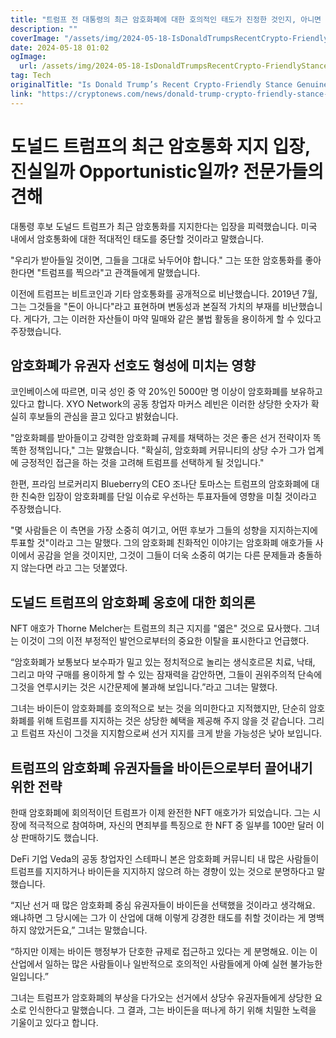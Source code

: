 ```yaml
---
title: "트럼프 전 대통령의 최근 암호화폐에 대한 호의적인 태도가 진정한 것인지, 아니면 기회주의적으로 변질되었는지에 대한 전문가들의 견해는 무엇일까요"
description: ""
coverImage: "/assets/img/2024-05-18-IsDonaldTrumpsRecentCrypto-FriendlyStanceGenuineOrOpportunisticExpertsWeighIn_thumbnail.png"
date: 2024-05-18 01:02
ogImage: 
  url: /assets/img/2024-05-18-IsDonaldTrumpsRecentCrypto-FriendlyStanceGenuineOrOpportunisticExpertsWeighIn_thumbnail.png
tag: Tech
originalTitle: "Is Donald Trump’s Recent Crypto-Friendly Stance Genuine Or Opportunistic? Experts Weigh In"
link: "https://cryptonews.com/news/donald-trump-crypto-friendly-stance-genuine-opportunistic.htm"
---
```



# 도널드 트럼프의 최근 암호통화 지지 입장, 진실일까 Opportunistic일까? 전문가들의 견해

대통령 후보 도널드 트럼프가 최근 암호통화를 지지한다는 입장을 피력했습니다. 미국 내에서 암호통화에 대한 적대적인 태도를 중단할 것이라고 말했습니다.

"우리가 받아들일 것이면, 그들을 그대로 놔두어야 합니다." 그는 또한 암호통화를 좋아한다면 "트럼프를 찍으라"고 관객들에게 말했습니다.

이전에 트럼프는 비트코인과 기타 암호통화를 공개적으로 비난했습니다. 2019년 7월, 그는 그것들을 "돈이 아니다"라고 표현하며 변동성과 본질적 가치의 부재를 비난했습니다. 게다가, 그는 이러한 자산들이 마약 밀매와 같은 불법 활동을 용이하게 할 수 있다고 주장했습니다.

<div class="content-ad"></div>

## 암호화폐가 유권자 선호도 형성에 미치는 영향

코인베이스에 따르면, 미국 성인 중 약 20%인 5000만 명 이상이 암호화폐를 보유하고 있다고 합니다. XYO Network의 공동 창업자 마커스 레빈은 이러한 상당한 숫자가 확실히 후보들의 관심을 끌고 있다고 밝혔습니다.

"암호화폐를 받아들이고 강력한 암호화폐 규제를 채택하는 것은 좋은 선거 전략이자 똑똑한 정책입니다," 그는 말했습니다. "확실히, 암호화폐 커뮤니티의 상당 수가 그가 업계에 긍정적인 접근을 하는 것을 고려해 트럼프를 선택하게 될 것입니다."

한편, 프라임 브로커리지 Blueberry의 CEO 조나단 토마스는 트럼프의 암호화폐에 대한 친숙한 입장이 암호화폐를 단일 이슈로 우선하는 투표자들에 영향을 미칠 것이라고 주장했습니다.

<div class="content-ad"></div>

"몇 사람들은 이 측면을 가장 소중히 여기고, 어떤 후보가 그들의 성향을 지지하는지에 투표할 것"이라고 그는 말했다. 그의 암호화폐 친화적인 이야기는 암호화폐 애호가들 사이에서 공감을 얻을 것이지만, 그것이 그들이 더욱 소중히 여기는 다른 문제들과 충돌하지 않는다면 라고 그는 덧붙였다.

## 도널드 트럼프의 암호화폐 옹호에 대한 회의론

NFT 애호가 Thorne Melcher는 트럼프의 최근 지지를 "엷은" 것으로 묘사했다. 그녀는 이것이 그의 이전 부정적인 발언으로부터의 중요한 이탈을 표시한다고 언급했다.

“암호화폐가 보통보다 보수파가 밀고 있는 정치적으로 놀리는 생식호르몬 치료, 낙태, 그리고 마약 구매를 용이하게 할 수 있는 잠재력을 감안하면, 그들이 권위주의적 단속에 그것을 연루시키는 것은 시간문제에 불과해 보입니다.”라고 그녀는 말했다.

<div class="content-ad"></div>

그녀는 바이든이 암호화폐를 호의적으로 보는 것을 의미한다고 지적했지만, 단순히 암호화폐를 위해 트럼프를 지지하는 것은 상당한 혜택을 제공해 주지 않을 것 같습니다. 그리고 트럼프 자신이 그것을 지지함으로써 선거 지지를 크게 받을 가능성은 낮아 보입니다.

## 트럼프의 암호화폐 유권자들을 바이든으로부터 끌어내기 위한 전략

한때 암호화폐에 회의적이던 트럼프가 이제 완전한 NFT 애호가가 되었습니다. 그는 시장에 적극적으로 참여하며, 자신의 면죄부를 특징으로 한 NFT 중 일부를 100만 달러 이상 판매하기도 했습니다.

DeFi 기업 Veda의 공동 창업자인 스테파니 본은 암호화폐 커뮤니티 내 많은 사람들이 트럼프를 지지하거나 바이든을 지지하지 않으려 하는 경향이 있는 것으로 분명하다고 말했습니다.

<div class="content-ad"></div>

“지난 선거 때 많은 암호화폐 중심 유권자들이 바이든을 선택했을 것이라고 생각해요. 왜냐하면 그 당시에는 그가 이 산업에 대해 이렇게 강경한 태도를 취할 것이라는 게 명백하지 않았거든요,” 그녀는 말했습니다.

“하지만 이제는 바이든 행정부가 단호한 규제로 접근하고 있다는 게 분명해요. 이는 이 산업에서 일하는 많은 사람들이나 일반적으로 호의적인 사람들에게 아예 실현 불가능한 일입니다.”

그녀는 트럼프가 암호화폐의 부상을 다가오는 선거에서 상당수 유권자들에게 상당한 요소로 인식한다고 말했습니다. 그 결과, 그는 바이든을 떠나게 하기 위해 치밀한 노력을 기울이고 있다고 합니다.